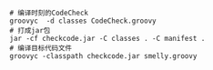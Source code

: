   
    # 编译时刻的CodeCheck
    groovyc  -d classes CodeCheck.groovy
    # 打成jar包
    jar -cf checkcode.jar -C classes . -C manifest .
    # 编译目标代码文件
    groovyc -classpath checkcode.jar smelly.groovy